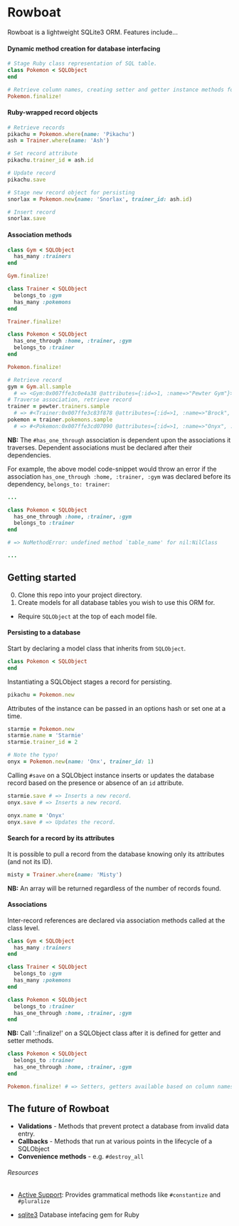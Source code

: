 # Rowboat

Rowboat is a lightweight SQLite3 ORM. Features include...

#### Dynamic method creation for database interfacing

```ruby
# Stage Ruby class representation of SQL table.
class Pokemon < SQLObject
end

# Retrieve column names, creating setter and getter instance methods for each.
Pokemon.finalize!
```

#### Ruby-wrapped record objects

```ruby
# Retrieve records
pikachu = Pokemon.where(name: 'Pikachu')
ash = Trainer.where(name: 'Ash')

# Set record attribute
pikachu.trainer_id = ash.id

# Update record
pikachu.save

# Stage new record object for persisting
snorlax = Pokemon.new(name: 'Snorlax', trainer_id: ash.id)

# Insert record
snorlax.save
```

#### Association methods

```ruby
class Gym < SQLObject
  has_many :trainers
end

Gym.finalize!

class Trainer < SQLObject
  belongs_to :gym
  has_many :pokemons
end

Trainer.finalize!

class Pokemon < SQLObject
  has_one_through :home, :trainer, :gym
  belongs_to :trainer
end

Pokemon.finalize!

# Retrieve record
gym = Gym.all.sample
  # => <Gym:0x007ffe3c0e4a38 @attributes={:id=>1, :name=>"Pewter Gym"}>
# Traverse association, retrieve record
trainer = pewter.trainers.sample
  # => #<Trainer:0x007ffe3c83f878 @attributes={:id=>1, :name=>"Brock", :gym_id=>1}>
pokemon = trainer.pokemons.sample
  # => #<Pokemon:0x007ffe3cd07090 @attributes={:id=>1, :name=>"Onyx", :trainer_id=>1}>
```

**NB:** The `#has_one_through` association is dependent upon the associations it traverses. Dependent associations must be declared after their dependencies.

For example, the above model code-snippet would throw an error if the association `has_one_through :home, :trainer, :gym` was declared before its dependency, `belongs_to: trainer`:

```ruby
...

class Pokemon < SQLObject
  has_one_through :home, :trainer, :gym
  belongs_to :trainer
end

# => NoMethodError: undefined method `table_name' for nil:NilClass

...
```



## Getting started

0. Clone this repo into your project directory.
0. Create models for all database tables you wish to use this ORM for.
  * Require `SQLObject` at the top of each model file.

#### Persisting to a database

Start by declaring a model class that inherits from `SQLObject`.

```ruby
class Pokemon < SQLObject
end
```

Instantiating a SQLObject stages a record for persisting.

```ruby
pikachu = Pokemon.new
```

Attributes of the instance can be passed in an options hash or set one at a time.

```ruby
starmie = Pokemon.new
starmie.name = 'Starmie'
starmie.trainer_id = 2

# Note the typo!
onyx = Pokemon.new(name: 'Onx', trainer_id: 1)
```

Calling `#save` on a SQLObject instance inserts or updates the database record based on the presence or absence of an `id` attribute.

```ruby
starmie.save # => Inserts a new record.
onyx.save # => Inserts a new record.

onyx.name = 'Onyx'
onyx.save # => Updates the record.
```

#### Search for a record by its attributes

It is possible to pull a record from the database knowing only its attributes (and not its ID).

```ruby
misty = Trainer.where(name: 'Misty')
```

**NB:** An array will be returned regardless of the number of records found.

#### Associations

Inter-record references are declared  via association methods called at the class level.

```ruby
class Gym < SQLObject
  has_many :trainers
end

class Trainer < SQLObject
  belongs_to :gym
  has_many :pokemons
end

class Pokemon < SQLObject
  belongs_to :trainer
  has_one_through :home, :trainer, :gym
end
```

**NB:** Call '::finalize!' on a SQLObject class after it is defined for getter and setter methods.

```ruby
class Pokemon < SQLObject
  belongs_to :trainer
  has_one_through :home, :trainer, :gym
end

Pokemon.finalize! # => Setters, getters available based on column names.
```

## The future of Rowboat

* **Validations** - Methods that prevent protect a database from invalid data entry.
* **Callbacks** - Methods that run at various points in the lifecycle of a SQLObject
* **Convenience methods** - e.g. `#destroy_all`

###### Resources

* [Active Support](https://github.com/rails/rails/tree/master/activesupport): Provides grammatical methods like `#constantize` and `#pluralize`

* [sqlite3](https://github.com/sparklemotion/sqlite3-ruby) Database intefacing gem for Ruby
